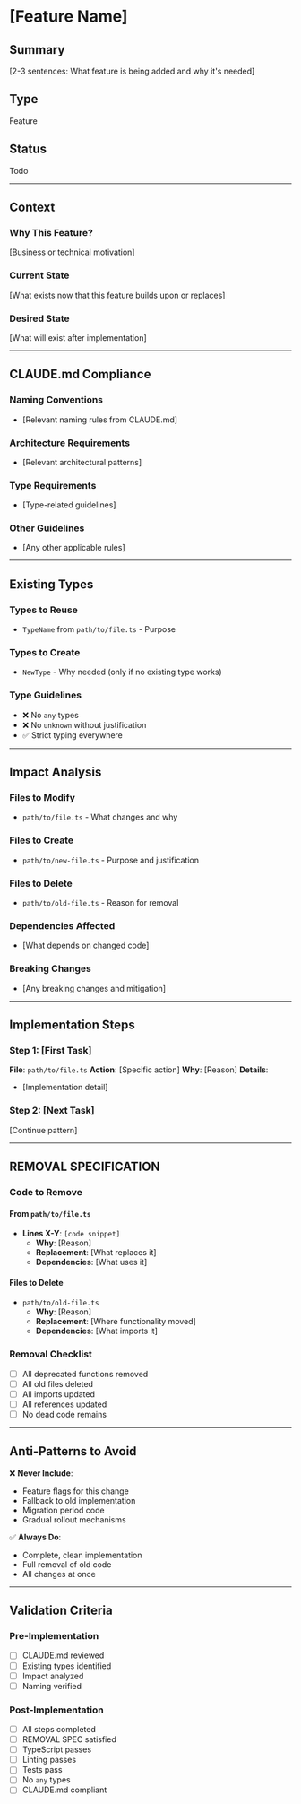 # [Feature Name]

## Summary
[2-3 sentences: What feature is being added and why it's needed]

## Type
Feature

## Status
Todo

---

## Context

### Why This Feature?
[Business or technical motivation]

### Current State
[What exists now that this feature builds upon or replaces]

### Desired State
[What will exist after implementation]

---

## CLAUDE.md Compliance

### Naming Conventions
- [Relevant naming rules from CLAUDE.md]

### Architecture Requirements
- [Relevant architectural patterns]

### Type Requirements
- [Type-related guidelines]

### Other Guidelines
- [Any other applicable rules]

---

## Existing Types

### Types to Reuse
- `TypeName` from `path/to/file.ts` - Purpose

### Types to Create
- `NewType` - Why needed (only if no existing type works)

### Type Guidelines
- ❌ No `any` types
- ❌ No `unknown` without justification
- ✅ Strict typing everywhere

---

## Impact Analysis

### Files to Modify
- `path/to/file.ts` - What changes and why

### Files to Create
- `path/to/new-file.ts` - Purpose and justification

### Files to Delete
- `path/to/old-file.ts` - Reason for removal

### Dependencies Affected
- [What depends on changed code]

### Breaking Changes
- [Any breaking changes and mitigation]

---

## Implementation Steps

### Step 1: [First Task]
**File**: `path/to/file.ts`
**Action**: [Specific action]
**Why**: [Reason]
**Details**:
- [Implementation detail]

### Step 2: [Next Task]
[Continue pattern]

---

## REMOVAL SPECIFICATION

### Code to Remove

#### From `path/to/file.ts`
- **Lines X-Y**: `[code snippet]`
  - **Why**: [Reason]
  - **Replacement**: [What replaces it]
  - **Dependencies**: [What uses it]

#### Files to Delete
- `path/to/old-file.ts`
  - **Why**: [Reason]
  - **Replacement**: [Where functionality moved]
  - **Dependencies**: [What imports it]

### Removal Checklist
- [ ] All deprecated functions removed
- [ ] All old files deleted
- [ ] All imports updated
- [ ] All references updated
- [ ] No dead code remains

---

## Anti-Patterns to Avoid

❌ **Never Include**:
- Feature flags for this change
- Fallback to old implementation
- Migration period code
- Gradual rollout mechanisms

✅ **Always Do**:
- Complete, clean implementation
- Full removal of old code
- All changes at once

---

## Validation Criteria

### Pre-Implementation
- [ ] CLAUDE.md reviewed
- [ ] Existing types identified
- [ ] Impact analyzed
- [ ] Naming verified

### Post-Implementation
- [ ] All steps completed
- [ ] REMOVAL SPEC satisfied
- [ ] TypeScript passes
- [ ] Linting passes
- [ ] Tests pass
- [ ] No `any` types
- [ ] CLAUDE.md compliant
